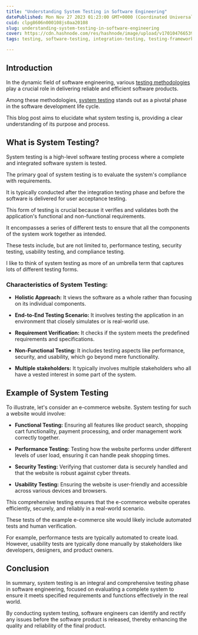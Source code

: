 ```yaml
---
title: "Understanding System Testing in Software Engineering"
datePublished: Mon Nov 27 2023 01:23:00 GMT+0000 (Coordinated Universal Time)
cuid: clpg8606n000108js0aa20108
slug: understanding-system-testing-in-software-engineering
cover: https://cdn.hashnode.com/res/hashnode/image/upload/v1701047665399/4d8fdf04-75a6-4cfb-8b25-b9c5c6e402d2.jpeg
tags: testing, software-testing, integration-testing, testing-framework, system-testing

---
```


## Introduction

In the dynamic field of software engineering, various [testing methodologies](https://en.wikipedia.org/wiki/Software_testing) play a crucial role in delivering reliable and efficient software products.

Among these methodologies, [system testing](https://en.wikipedia.org/wiki/System_testing) stands out as a pivotal phase in the software development life cycle.

This blog post aims to elucidate what system testing is, providing a clear understanding of its purpose and process.

## What is System Testing?

System testing is a high-level software testing process where a complete and integrated software system is tested.

The primary goal of system testing is to evaluate the system's compliance with requirements.

It is typically conducted after the integration testing phase and before the software is delivered for user acceptance testing.

This form of testing is crucial because it verifies and validates both the application's functional and non-functional requirements.

It encompasses a series of different tests to ensure that all the components of the system work together as intended.

These tests include, but are not limited to, performance testing, security testing, usability testing, and compliance testing.

I like to think of system testing as more of an umbrella term that captures lots of different testing forms.

### Characteristics of System Testing:

* **Holistic Approach:** It views the software as a whole rather than focusing on its individual components.
    
* **End-to-End Testing Scenario:** It involves testing the application in an environment that closely simulates or is real-world use.
    
* **Requirement Verification:** It checks if the system meets the predefined requirements and specifications.
    
* **Non-Functional Testing:** It includes testing aspects like performance, security, and usability, which go beyond mere functionality.
    
* **Multiple stakeholders:** It typically involves multiple stakeholders who all have a vested interest in some part of the system.
    

## Example of System Testing

To illustrate, let's consider an e-commerce website. System testing for such a website would involve:

* **Functional Testing:** Ensuring all features like product search, shopping cart functionality, payment processing, and order management work correctly together.
    
* **Performance Testing:** Testing how the website performs under different levels of user load, ensuring it can handle peak shopping times.
    
* **Security Testing:** Verifying that customer data is securely handled and that the website is robust against cyber threats.
    
* **Usability Testing:** Ensuring the website is user-friendly and accessible across various devices and browsers.
    

This comprehensive testing ensures that the e-commerce website operates efficiently, securely, and reliably in a real-world scenario.

These tests of the example e-commerce site would likely include automated tests and human verification.

For example, performance tests are typically automated to create load. However, usability tests are typically done manually by stakeholders like developers, designers, and product owners.

## Conclusion

In summary, system testing is an integral and comprehensive testing phase in software engineering, focused on evaluating a complete system to ensure it meets specified requirements and functions effectively in the real world.

By conducting system testing, software engineers can identify and rectify any issues before the software product is released, thereby enhancing the quality and reliability of the final product.